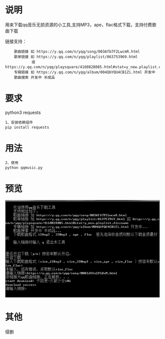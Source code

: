 # 说明
用来下载qq音乐无损资源的小工具,支持MP3，ape，flac格式下载，支持付费歌曲下载

链接支持：
```
    歌曲链接 如 https://y.qq.com/n/yqq/song/003Afb7F2LwcmR.html
    歌单链接 如 https://y.qq.com/n/yqq/playlist/863753969.html 
            或 https://y.qq.com/n/yqq/playsquare/4160828085.html#stat=y_new.playlist.dissname
    专辑链接 如 https://y.qq.com/n/yqq/album/004QbYQU4CB1Zi.html 开发中
    歌曲搜索 开发中 半成品
```
# 要求
python3
requests
```
1、安装依赖组件
pip install requests
```

# 用法
``` 
2、使用
python qqmusic.py
```

# 预览
![avatar](./imgs/1.png)

# 其他
侵删
